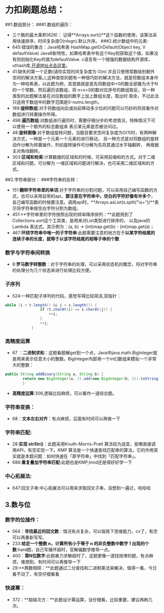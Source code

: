# 力扣刷题总结：
##1.数组部分：
###1.数组的遍历：
+ 三个数的最大乘积(628)：
记得**Arrays.sort()**这个函数的使用，该算法采用快速排序，时间复杂度O(nlogn).默认升序。
###2.统计数组中的元素:
+ 645:错误的集合：Java哈希表 HashMap.getOrDefault(Object key, V defaultValue) Java8新特性，如果哈希表中有这个Key则获取这个值，如果没有则初始化Key的值为defaultValue.
 c语言有一个贼强的数据结构开源库，uthash库,[开源地址点击这里](https://github.com/troydhanson/uthash)。
 + 41:缺失的第一个正数(请你实现时间复杂度为 O(n) 并且只使用常数级别额外空间的解决方案。),这种类型的题有一种很巧妙的解决方法，就是将数组本身作为一种哈希表，以此题为例，其思路就是首先将数组中<0的数全部置为大于N
 的一个常数，然后遍历该数组，将 n>x>0的数对应序号的数组取反，另一种类型的此题解法是在对应数组的数字上加上数组长度，取出时
 取余，不过此法只适用于数组中的数字范围是0-nums.length。
 + 189:**旋转数组**:对于将数组向后或向前移动多少位的问题可以巧妙的将其看作对数组进行转置操作所得。
 + 498:**遍历数组**:对数组进行遍历时，需要仔细分步的考虑情况，特殊情况下可以使用一个额外的标志数组来
 表示某元素是否被访问过。
 + 48:**旋转图像**:对于数组旋转问题，当题目要求空间复杂度为O(1)时，有两种解决方式，一种是一个元素一个元素的进行移动，
 另一种方式是对将数组的旋转动作分解为转置操作，列如旋转操作可分解为先将其通过水平轴翻转，
 再根据主对角线翻转。
 + 303:**区域和检索**:计算数据的区域和的时候，可采用前缀和的方式。对于二维区域和问题，可分解为
 一维区域和问题进行解决，也可采用二维区域和的方式。
 
 ##2.字符串部分：
 ###字符串的反转：
 + 151:**翻转字符串里的单词**:对于字符串的分割问题，可以采用自己编写函数的方式，也可以采用自带的api，**要注意在字符串中，空白的字符好像有许多个**，
 自己编写函数的时候要注意。调用api时，**Arrays.asList(s.split("\\s+"))**表示将字符串按空白字符分割为数组。
 + 451:**字符串里的字符按照出现的频率降序排列：**此题用到了Collections.sort这个工具类，是用来对List类型进行排序的，
 以及java的Lambda 表达式，其示例为：(a, b) -> (int)map.get(b) - (int)map.get(a)；
 + 467:**环绕字符串中唯一的子字符串**:此题需要注意的地方在于**以某字符结尾的连续子串的长度，就等于以该字符结尾的相等子串的个数**
 ### 数字与字符串间转换
 + 8:**罗马数字转整数**：对于字符串的处理，可以采用状态机的概念，将对字符串的处理分为几个状态来进行处理比较方便。
### 子序列
 + 524:一种匹配子序列的代码，感觉写得比较简洁,双指针：
~~~java
while (i < t.length() && j < s.length()) {
                if (t.charAt(i) == s.charAt(j)) {
                    ++i;
                }
                ++j;
            }
~~~
### 高精度运算
+ 67 ：**二进制求和**：这题看题解get到一个点，Java中java.math.BigInteger就是用来表示任意大小的整数。BigInteger内部用一个int[]数组来模拟一个非常大的整数：
```java
public String addBinary(String a, String b) {
        return new BigInteger(a, 2).add(new BigInteger(b, 2)).toString(2);
        }
```
+ **高精度运算**:306,逻辑比较麻烦，可以看作一道综合题。

### 字符串变换：
+ 68：**文本左右对齐**：有点麻烦，后面有时间可以再做一下

### 字符串匹配:
+ 28:**实现 strStr()**：此题采用Knuth-Morris-Pratt 算法较为适宜，偷懒直接调用API，有空实现一下。KMP 算法是一个快速查找匹配串的算法，它的作用其实就是本题问题：如何快速在「原字符串」中找到「匹配字符串」。
+ 686:**重复叠加字符串匹配**:此题也是KMP,tnnd还是得好好学一下

### 中心拓展法:
+ 647:回文子串:中心拓展法可以用来求取回文子串，没想到一遍过，哈哈哈

## 3.数与位
### 数字的位操作：
+ 564：**寻找最近的回文数**：情况有点复杂，可以锻炼下思维能力，cv了，有空可以再重新写写。
+ 233:**给定一个整数 n，计算所有小于等于 n 的非负整数中数字 1 出现的个数**:hard题，自己写循环超时，官解偏数学推导一点。
+ 400：**第N位数字**:此题暴力求解超时了，这题更像一道找规律的题，有点麻烦，难想到，有时间可以再推导一下
+ 29:**两数相除：**此题通过二分查找和二进制乘法来解决，值得一看，今日看不动了，有空仔细看看
 ### 快速幂：
+ 372：**超级次方：**此题设计幂运算，没仔细看，比较重要，建议再刷几次。
